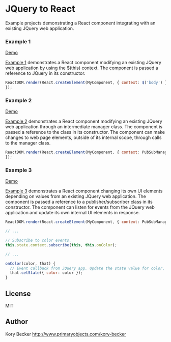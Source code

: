 JQuery to React
===============

Example projects demonstrating a React component integrating with an existing JQuery web application.

### Example 1

[Demo](http://primaryobjects.github.io/jquery-react/example1/index.html)

[Example 1](/example1) demonstrates a React component modifying an existing JQuery web application by using the $(this) context. The component is passed a reference to JQuery in its constructor.

```javascript
ReactDOM.render(React.createElement(MyComponent, { context: $('body') }), document.getElementById('root'));
});
```

### Example 2

[Demo](http://primaryobjects.github.io/jquery-react/example2/index.html)

[Example 2](/example2) demonstrates a React component modifying an existing JQuery web application through an intermediate manager class. The component is passed a reference to the class in its constructor. The component can make changes to web page elements, outside of its internal scope, through calls to the manager class.

```javascript
ReactDOM.render(React.createElement(MyComponent, { context: PubSubManager }), document.getElementById('root'));
});
```

### Example 3

[Demo](http://primaryobjects.github.io/jquery-react/example3/index.html)

[Example 3](/example3) demonstrates a React component changing its own UI elements depending on values from an existing JQuery web application. The component is passed a reference to a publisher/subscriber class in its constructor. The component can listen for events from the JQuery web application and update its own internal UI elements in response.

```javascript
ReactDOM.render(React.createElement(MyComponent, { context: PubSubManager }), document.getElementById('root'));

// ...

// Subscribe to color events.
this.state.context.subscribe(this, this.onColor);

// ...

onColor(color, that) {
  // Event callback from JQuery app. Update the state value for color.
  that.setState({ color: color });
}
```

## License

MIT

## Author

Kory Becker
http://www.primaryobjects.com/kory-becker
